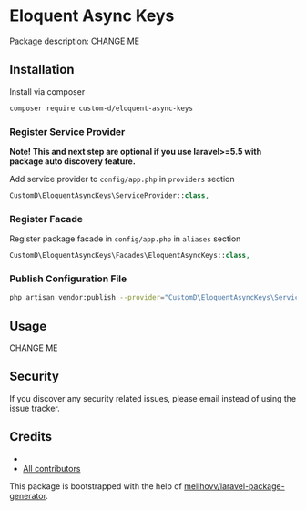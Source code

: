 # Eloquent Async Keys

Package description: CHANGE ME




## Installation

Install via composer
```bash
composer require custom-d/eloquent-async-keys
```

### Register Service Provider

**Note! This and next step are optional if you use laravel>=5.5 with package
auto discovery feature.**

Add service provider to `config/app.php` in `providers` section
```php
CustomD\EloquentAsyncKeys\ServiceProvider::class,
```

### Register Facade

Register package facade in `config/app.php` in `aliases` section
```php
CustomD\EloquentAsyncKeys\Facades\EloquentAsyncKeys::class,
```

### Publish Configuration File

```bash
php artisan vendor:publish --provider="CustomD\EloquentAsyncKeys\ServiceProvider" --tag="config"
```

## Usage

CHANGE ME

## Security

If you discover any security related issues, please email
instead of using the issue tracker.

## Credits

- [](https://github.com/custom-d/eloquent-async-keys)
- [All contributors](https://github.com/custom-d/eloquent-async-keys/graphs/contributors)

This package is bootstrapped with the help of
[melihovv/laravel-package-generator](https://github.com/melihovv/laravel-package-generator).
